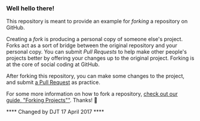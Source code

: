 ### Well hello there!

This repository is meant to provide an example for *forking* a repository on GitHub.

Creating a *fork* is producing a personal copy of someone else's project. Forks act as a sort of bridge between the original repository and your personal copy. You can submit *Pull Requests* to help make other people's projects better by offering your changes up to the original project. Forking is at the core of social coding at GitHub.

After forking this repository, you can make some changes to the project, and submit [a Pull Request](https://github.com/octocat/Spoon-Knife/pulls) as practice.
 
For some more information on how to fork a repository, [check out our guide, "Forking Projects""](http://guides.github.com/overviews/forking/). Thanks! :sparkling_heart: 

**** Changed by DJT 17 April 2017 ****
